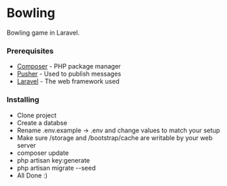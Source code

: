 # Bowling

Bowling game in Laravel.

### Prerequisites

* [Composer](https://getcomposer.org/) - PHP package manager
* [Pusher](https://pusher.com/) - Used to publish messages
* [Laravel](https://laravel.com/docs/5.6#server-requirements) - The web framework used

### Installing

* Clone project
* Create a databse
* Rename .env.example -> .env and change values to match your setup
* Make sure /storage and /bootstrap/cache are writable by your web server
* composer update
* php artisan key:generate
* php artisan migrate --seed
* All Done :)
